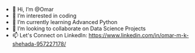 - 👋 Hi, I’m @Omar
- 👀 I’m interested in coding
- 🌱 I’m currently learning Advanced Python
- 💞️ I’m looking to collaborate on Data Science Projects
- 📫 Let's Connect on LinkedIn: https://www.linkedin.com/in/omar-m-k-shehada-957227178/

<!---
Gamball/Gamball is a ✨ special ✨ repository because its `README.md` (this file) appears on your GitHub profile.
You can click the Preview link to take a look at your changes.
--->
